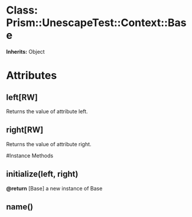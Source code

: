 # Class: Prism::UnescapeTest::Context::Base
**Inherits:** Object
    



# Attributes
## left[RW] [](#attribute-i-left)
Returns the value of attribute left.

## right[RW] [](#attribute-i-right)
Returns the value of attribute right.


#Instance Methods
## initialize(left, right) [](#method-i-initialize)

**@return** [Base] a new instance of Base

## name() [](#method-i-name)

